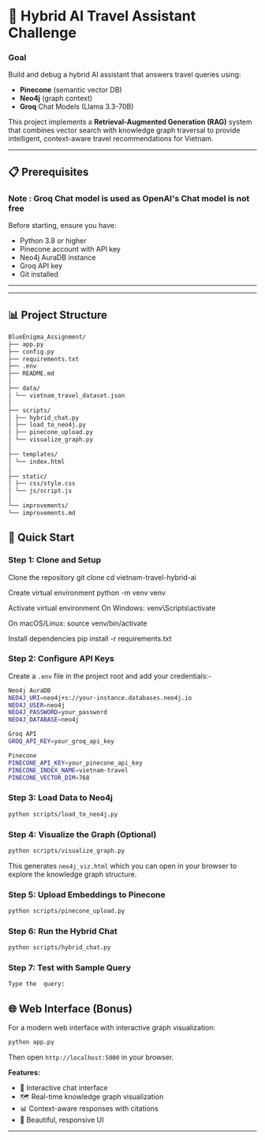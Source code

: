 # 🧠 Hybrid AI Travel Assistant Challenge

### Goal
Build and debug a hybrid AI assistant that answers travel queries using:
- **Pinecone** (semantic vector DB)
- **Neo4j** (graph context)
- **Groq** Chat Models (Llama 3.3-70B)

This project implements a **Retrieval-Augmented Generation (RAG)** system that combines vector search with knowledge graph traversal to provide intelligent, context-aware travel recommendations for Vietnam.

---

## 📋 Prerequisites
### Note : Groq Chat model is used as OpenAI's Chat model is not free 
Before starting, ensure you have:
- Python 3.8 or higher
- Pinecone account with API key
- Neo4j AuraDB instance
- Groq API key
- Git installed

---


---

## 📊 Project Structure
```bash
BlueEnigma_Assignment/
├── app.py 
├── config.py 
├── requirements.txt 
├── .env 
├── README.md 
│
├── data/
│ └── vietnam_travel_dataset.json
│
├── scripts/
│ ├── hybrid_chat.py 
│ ├── load_to_neo4j.py 
│ ├── pinecone_upload.py 
│ └── visualize_graph.py 
│
├── templates/ 
│ └── index.html
│
├── static/ 
│ ├── css/style.css
│ └── js/script.js
│
└── improvements/
└── improvements.md 
```


## 🚀 Quick Start

### Step 1: Clone and Setup
Clone the repository
git clone <your-repo-url>
cd vietnam-travel-hybrid-ai

Create virtual environment
python -m venv venv

Activate virtual environment
On Windows:
venv\Scripts\activate

On macOS/Linux:
source venv/bin/activate

Install dependencies
pip install -r requirements.txt


### Step 2: Configure API Keys

Create a `.env` file in the project root and add your credentials:-
```bash
Neo4j AuraDB
NEO4J_URI=neo4j+s://your-instance.databases.neo4j.io
NEO4J_USER=neo4j
NEO4J_PASSWORD=your_password
NEO4J_DATABASE=neo4j

Groq API
GROQ_API_KEY=your_groq_api_key

Pinecone
PINECONE_API_KEY=your_pinecone_api_key
PINECONE_INDEX_NAME=vietnam-travel
PINECONE_VECTOR_DIM=768
```

### Step 3: Load Data to Neo4j
```bash
python scripts/load_to_neo4j.py
```

### Step 4: Visualize the Graph (Optional)
```bash
python scripts/visualize_graph.py
```
This generates `neo4j_viz.html` which you can open in your browser to explore the knowledge graph structure.

### Step 5: Upload Embeddings to Pinecone
```bash
python scripts/pinecone_upload.py
```

### Step 6: Run the Hybrid Chat
```bash
python scripts/hybrid_chat.py
```

### Step 7: Test with Sample Query
```bash
Type the  query:
```

## 🌐 Web Interface (Bonus)

For a modern web interface with interactive graph visualization:
```bash
python app.py
```

Then open `http://localhost:5000` in your browser.

**Features:**
- 💬 Interactive chat interface
- 🗺️ Real-time knowledge graph visualization
- 📊 Context-aware responses with citations
- 🎨 Beautiful, responsive UI

---


